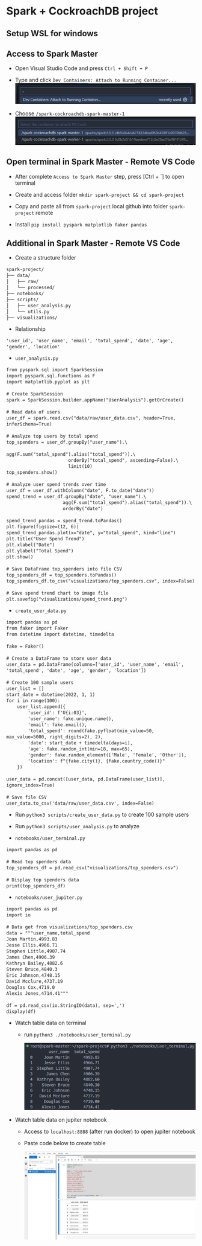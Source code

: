 # Spark + CockroachDB project

## Setup WSL for windows

## Access to Spark Master

- Open Visual Studio Code and press `Ctrl + Shift + P`
- Type and click `Dev Containers: Attach to Running Container...`
  ![alt text](image-1.png)

- Choose `/spark-cockroachdb-spark-master-1`
  ![alt text](image-2.png)

## Open terminal in Spark Master - Remote VS Code

- After complete `Access to Spark Master` step, press [Ctrl + `] to open terminal

- Create and access folder `mkdir spark-project && cd spark-project`

- Copy and paste all from `spark-project` local github into folder `spark-project` remote

- Install `pip install pyspark matplotlib faker pandas`

<!-- - Type `pip install pyspark` to install pyspark

- Run `spark-submit ./spark-project/scripts/user_analysis.py` in Terminal

- Run `pyspark` to start Spark Shell -->

## Additional in Spark Master - Remote VS Code

- Create a structure folder

```
spark-project/
├── data/
│   ├── raw/
│   └── processed/
├── notebooks/
├── scripts/
│   ├── user_analysis.py
│   └── utils.py
├── visualizations/

```

- Relationship

```
'user_id', 'user_name', 'email', 'total_spend', 'date', 'age', 'gender', 'location'
```

- `user_analysis.py`

```
from pyspark.sql import SparkSession
import pyspark.sql.functions as F
import matplotlib.pyplot as plt

# Create SparkSession
spark = SparkSession.builder.appName("UserAnalysis").getOrCreate()

# Read data of users
user_df = spark.read.csv("data/raw/user_data.csv", header=True, inferSchema=True)

# Analyze top users by total spend
top_spenders = user_df.groupBy("user_name").\
                       agg(F.sum("total_spend").alias("total_spend")).\
                       orderBy("total_spend", ascending=False).\
                       limit(10)
top_spenders.show()

# Analyze user spend trends over time
user_df = user_df.withColumn("date", F.to_date("date"))
spend_trend = user_df.groupBy("date", "user_name").\
                     agg(F.sum("total_spend").alias("total_spend")).\
                     orderBy("date")

spend_trend_pandas = spend_trend.toPandas()
plt.figure(figsize=(12, 6))
spend_trend_pandas.plot(x="date", y="total_spend", kind="line")
plt.title("User Spend Trend")
plt.xlabel("Date")
plt.ylabel("Total Spend")
plt.show()

# Save DataFrame top_spenders into file CSV
top_spenders_df = top_spenders.toPandas()
top_spenders_df.to_csv("visualizations/top_spenders.csv", index=False)

# Save spend trend chart to image file
plt.savefig("visualizations/spend_trend.png")
```

- `create_user_data.py`

```
import pandas as pd
from faker import Faker
from datetime import datetime, timedelta

fake = Faker()

# Create a DataFrame to store user data
user_data = pd.DataFrame(columns=['user_id', 'user_name', 'email', 'total_spend', 'date', 'age', 'gender', 'location'])

# Create 100 sample users
user_list = []
start_date = datetime(2022, 1, 1)
for i in range(100):
    user_list.append({
        'user_id': f'U{i:03}',
        'user_name': fake.unique.name(),
        'email': fake.email(),
        'total_spend': round(fake.pyfloat(min_value=50, max_value=5000, right_digits=2), 2),
        'date': start_date + timedelta(days=i),
        'age': fake.random_int(min=18, max=65),
        'gender': fake.random_element(['Male', 'Female', 'Other']),
        'location': f"{fake.city()}, {fake.country_code()}"
    })

user_data = pd.concat([user_data, pd.DataFrame(user_list)], ignore_index=True)

# Save file CSV
user_data.to_csv('data/raw/user_data.csv', index=False)
```

- Run `python3 scripts/create_user_data.py` to create 100 sample users

- Run `python3 scripts/user_analysis.py` to analyze

- `notebooks/user_terminal.py`

```
import pandas as pd

# Read top spenders data
top_spenders_df = pd.read_csv("visualizations/top_spenders.csv")

# Display top spenders data
print(top_spenders_df)
```

- `notebooks/user_jupiter.py`

```
import pandas as pd
import io

# Data get from visualizations/top_spenders.csv
data = """user_name,total_spend
Joan Martin,4993.83
Jesse Ellis,4966.71
Stephen Little,4907.74
James Chen,4906.39
Kathryn Bailey,4882.6
Steven Bruce,4840.3
Eric Johnson,4748.15
David Mcclure,4737.19
Douglas Cox,4719.0
Alexis Jones,4714.41"""

df = pd.read_csv(io.StringIO(data), sep=',')
display(df)
```

- Watch table data on terminal

  - run `python3 ./notebooks/user_terminal.py`

    ![alt text](image-4.png)

- Watch table data on jupiter notebook

  - Access to `localhost:8888` (after run docker) to open jupiter notebook
  - Paste code below to create table

    ![alt text](image-5.png)
